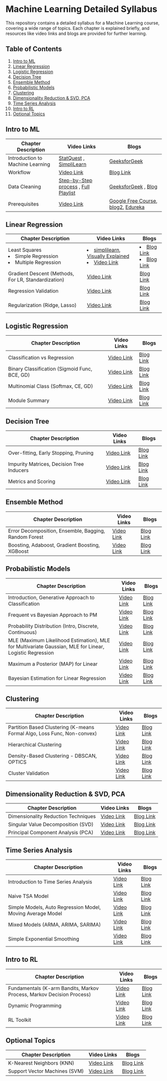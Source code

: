 # Machine Learning Detailed Syllabus

This repository contains a detailed syllabus for a Machine Learning course, covering a wide range of topics. Each chapter is explained briefly, and resources like video links and blogs are provided for further learning.

## Table of Contents

1. [Intro to ML](#intro-to-ml)
2. [Linear Regression](#linear-regression)
3. [Logistic Regression](#logistic-regression)
4. [Decision Tree](#decision-tree)
5. [Ensemble Method](#ensemble-method)
6. [Probabilistic Models](#probabilistic-models)
7. [Clustering](#clustering)
8. [Dimensionality Reduction & SVD, PCA](#dimensionality-reduction--svd-pca)
9. [Time Series Analysis](#time-series-analysis)
10. [Intro to RL](#intro-to-rl)
11. [Optional Topics](#optional-topics)

## Intro to ML

| Chapter Description | Video Links | Blogs |
|--------------------|-------------|-------|
| Introduction to Machine Learning | [StatQuest](https://youtu.be/Gv9_4yMHFhI?si=zVisQlb-8y8-Ly77) , [SimpliLearn](https://youtu.be/ukzFI9rgwfU?si=W36pHKmE_-5HAg4m)| [GeeksforGeek](https://www.geeksforgeeks.org/introduction-machine-learning/) |
| Workflow | [Video Link](#) | [Blog Link](#) |
| Data Cleaning | [Step-by-Step process](https://www.youtube.com/watch?v=qxpKCBV60U4) , [Full Playlist]( https://youtube.com/playlist?list=PLfP3JxW-T70Gfc0dTOzV55Na6wX9sv3SK&si=aMVEUzP8somiFLpw)| [GeeksforGeek](https://www.geeksforgeeks.org/data-cleansing-introduction/) , [Blog](https://www.v7labs.com/blog/data-cleaning-guide) |
| Prerequisites | [Video Link]() | [Google Free Course](https://developers.google.com/machine-learning/crash-course/prereqs-and-prework), [blog2](https://www.guvi.in/blog/prerequisites-for-machine-learning/), [Edureka](https://www.edureka.co/blog/prerequisites-for-machine-learning/)|

## Linear Regression

| Chapter Description | Video Links | Blogs |
|--------------------|-------------|-------|
| Least Squares <li>Simple Regression <li>Multiple Regression | <li>[simplilearn](https://youtu.be/NUXdtN1W1FE?si=PirZ4Y70GueQbj2F), [Visually Explained](https://youtu.be/CtsRRUddV2s?si=3FW5pb-mumDnTnTG) <li>[Video Link](#)| <li> [Blog Link](#) <li>  [Blog Link](#) ||
| Gradient Descent (Methods, For LR, Standardization) | [Video Link](#) | [Blog Link](#) |
| Regression Validation | [Video Link](#) | [Blog Link](#) |
| Regularization (Ridge, Lasso) | [Video Link](#) | [Blog Link](#) |

## Logistic Regression

| Chapter Description | Video Links | Blogs |
|--------------------|-------------|-------|
| Classification vs Regression | [Video Link](#) | [Blog Link](#) |
| Binary Classification (Sigmoid Func, BCE, GD) | [Video Link](#) | [Blog Link](#) |
| Multinomial Class (Softmax, CE, GD) | [Video Link](#) | [Blog Link](#) |
| Module Summary | [Video Link](#) | [Blog Link](#) |

## Decision Tree

| Chapter Description | Video Links | Blogs |
|--------------------|-------------|-------|
| Over-fitting, Early Stopping, Pruning | [Video Link](#) | [Blog Link](#) |
| Impurity Matrices, Decision Tree Inducers | [Video Link](#) | [Blog Link](#) |
| Metrics and Scoring | [Video Link](#) | [Blog Link](#) |

## Ensemble Method

| Chapter Description | Video Links | Blogs |
|--------------------|-------------|-------|
| Error Decomposition, Ensemble, Bagging, Random Forest | [Video Link](#) | [Blog Link](#) |
| Boosting, Adaboost, Gradient Boosting, XGBoost | [Video Link](#) | [Blog Link](#) |

## Probabilistic Models

| Chapter Description | Video Links | Blogs |
|--------------------|-------------|-------|
| Introduction, Generative Approach to Classification | [Video Link](#) | [Blog Link](#) |
| Frequent vs Bayesian Approach to PM | [Video Link](#) | [Blog Link](#) |
| Probability Distribution (Intro, Discrete, Continuous) | [Video Link](#) | [Blog Link](#) |
| MLE (Maximum Likelihood Estimation), MLE for Multivariate Gaussian, MLE for Linear, Logistic Regression | [Video Link](#) | [Blog Link](#) |
| Maximum a Posterior (MAP) for Linear | [Video Link](#) | [Blog Link](#) |
| Bayesian Estimation for Linear Regression | [Video Link](#) | [Blog Link](#) |

## Clustering

| Chapter Description | Video Links | Blogs |
|--------------------|-------------|-------|
| Partition Based Clustering (K-means Formal Algo, Loss Func, Non-convex) | [Video Link](#) | [Blog Link](#) |
| Hierarchical Clustering | [Video Link](#) | [Blog Link](#) |
| Density-Based Clustering - DBSCAN, OPTICS | [Video Link](#) | [Blog Link](#) |
| Cluster Validation | [Video Link](#) | [Blog Link](#) |

## Dimensionality Reduction & SVD, PCA

| Chapter Description | Video Links | Blogs |
|--------------------|-------------|-------|
| Dimensionality Reduction Techniques | [Video Link](#) | [Blog Link](#) |
| Singular Value Decomposition (SVD) | [Video Link](#) | [Blog Link](#) |
| Principal Component Analysis (PCA) | [Video Link](#) | [Blog Link](#) |

## Time Series Analysis

| Chapter Description | Video Links | Blogs |
|--------------------|-------------|-------|
| Introduction to Time Series Analysis | [Video Link](#) | [Blog Link](#) |
| Naive TSA Model | [Video Link](#) | [Blog Link](#) |
| Simple Models, Auto Regression Model, Moving Average Model | [Video Link](#) | [Blog Link](#) |
| Mixed Models (ARMA, ARIMA, SARIMA) | [Video Link](#) | [Blog Link](#) |
| Simple Exponential Smoothing | [Video Link](#) | [Blog Link](#) |

## Intro to RL

| Chapter Description | Video Links | Blogs |
|--------------------|-------------|-------|
| Fundamentals (K-arm Bandits, Markov Process, Markov Decision Process) | [Video Link](#) | [Blog Link](#) |
| Dynamic Programming | [Video Link](#) | [Blog Link](#) |
| RL Toolkit | [Video Link](#) | [Blog Link](#) |

## Optional Topics

| Chapter Description | Video Links | Blogs |
|--------------------|-------------|-------|
| K-Nearest Neighbors (KNN) | [Video Link](#) | [Blog Link](#) |
| Support Vector Machines (SVM) | [Video Link](#) | [Blog Link](#) |
